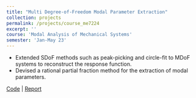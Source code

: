 ```yaml
---
title: "Multi Degree-of-Freedom Modal Parameter Extraction"
collection: projects
permalink: /projects/course_me7224
excerpt: ''
course: 'Modal Analysis of Mechanical Systems'
semester: 'Jan-May 23'
---
```


- Extended SDoF methods such as peak-picking and circle-fit to MDoF systems to reconstruct the response function.
- Devised a rational partial fraction method for the extraction of modal parameters.

[Code](https://github.com/Xerefic/courses_iitm/tree/main/ME7224/scripts) \| [Report](https://github.com/Xerefic/courses_iitm/blob/main/ME7224/Report.pdf)
